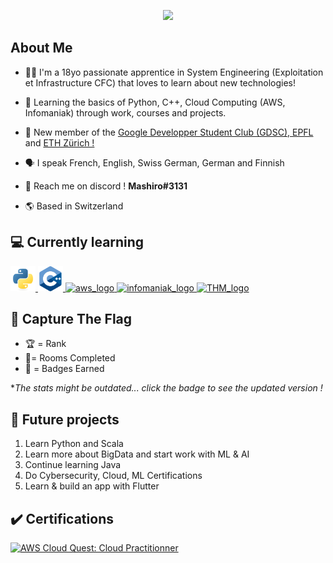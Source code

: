 <!-- Profile Introduction -->
<p align="center">
 <a href="https://www.linkedin.com/in/nico-mengisen-9890b4203/">
  <img src="https://readme-typing-svg.demolab.com/?lines=Hello,%20I'm%20Nico%20aka%20Mashiro3131!;Apprentice%20in%20System%20Engineering;2nd%20year%20of%20apprenticeship!;Always%20discovering%20new%20tech!:D&font=Fira%20Code&center=true&width=440&height=45&color=F70000&Center=true&pause=1000&size=22" />
 </a>
</p>

## About Me

- 👨‍💻 I'm a 18yo passionate apprentice in System Engineering (Exploitation et Infrastructure CFC) that loves to learn about new technologies!    
 
- 📖 Learning the basics of Python, C++, Cloud Computing (AWS, Infomaniak) through work, courses and projects.
     
- 🔰 New member of the [Google Developper Student Club (GDSC), EPFL](https://gdsc.community.dev/epfl/) and [ETH Zürich !](https://gdsc.community.dev/eth-zurich/)

- 🗣 I speak French, English, Swiss German, German and Finnish

- 👾 Reach me on discord ! **Mashiro#3131**

- 🌎 Based in Switzerland

## 💻 Currently learning

<!-- Python logo -->
<a href="https://www.python.org" target="_blank" rel="noreferrer">
 <img src="https://raw.githubusercontent.com/devicons/devicon/master/icons/python/python-original.svg" alt="python_logo" width="40" height="40"/>
</a>

<!-- C++ logo -->
<a href="https://www.w3schools.com/cpp/" target="_blank" rel="noreferrer"> 
 <img src="https://raw.githubusercontent.com/devicons/devicon/master/icons/cplusplus/cplusplus-original.svg" alt="cplusplus_logo" width="40" height="40"/>
</a>

<!-- AWS logo -->
<a href="https://www.w3schools.com/aws/index.php" target="_blank" rel="noreferrer"> 
 <img src="https://www.w3schools.com/aws/images/awslogo.png" alt="aws_logo" width="70" height="40"/>
</a>

<!-- Infomaniak logo -->
<a href="https://www.infomaniak.com/en/hosting/public-cloud" target="_blank" rel="noreferrer"> 
 <img src="https://www.infomaniak.com/img/company/logos/logo-k.svg" alt="infomaniak_logo" width="40" height="40"/>
</a>

<!-- TryHackme logo -->
<a href="https://tryhackme.com/" target="_blank" rel="noreferrer"> 
 <img src="https://assets.tryhackme.com/img/logo/tryhackme_logo_full.svg" alt="THM_logo" width="76" height="40"/>
</a>



## 🚩 Capture The Flag



<!-- Old
<a href="https://tryhackme.com/p/Mashiro3131" target="_blank" rel="noreferrer">
   <img src="https://media3.giphy.com/media/l7V8EEcb3w4u4HaAkQ/giphy.gif" alt="TryHackMe" width="437,5" height="129"/>
</a>
-->

- 🏆 = Rank
- 🚪= Rooms Completed
- 🎯 = Badges Earned

**The stats might be outdated... click the badge to see the updated version !*



## 🚧 Future projects
1. Learn Python and Scala
2. Learn more about BigData and start work with ML & AI
3. Continue learning Java
4. Do Cybersecurity, Cloud, ML Certifications
5. Learn & build an app with Flutter


## ✔️ Certifications

<!-- My AWS Cloud Quest: Cloud Practicioner certification -->
<p> 
 <a href="https://www.credly.com/badges/4f6011fd-c809-4139-8976-970224ed8297/public_url" target="_blank" rel="noreferrer">
  <img src="https://images.credly.com/size/340x340/images/2784d0d8-327c-406f-971e-9f0e15097003/image.png" alt="AWS Cloud Quest: Cloud Practitionner" width="150"          height="150">
 </a>
</p>
